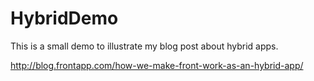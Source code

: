 HybridDemo
==========

This is a small demo to illustrate my blog post about hybrid apps.

http://blog.frontapp.com/how-we-make-front-work-as-an-hybrid-app/
